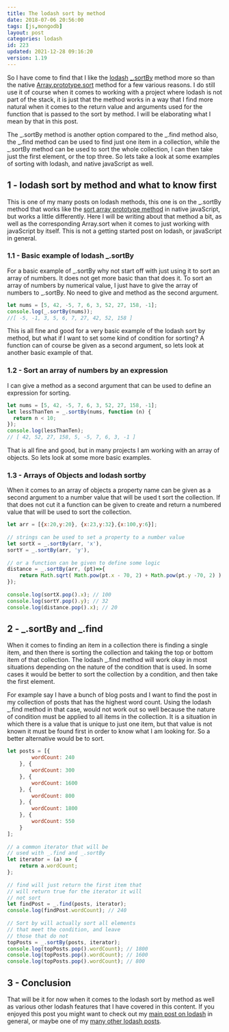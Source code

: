 ```yaml
---
title: The lodash sort by method
date: 2018-07-06 20:56:00
tags: [js,mongodb]
layout: post
categories: lodash
id: 223
updated: 2021-12-28 09:16:20
version: 1.19
---
```


So I have come to find that I like the [lodash](https://lodash.com/) [\_.sortBy](https://lodash.com/docs/4.17.10#sortBy) method more so than the native [Array.prototype.sort](https://developer.mozilla.org/en-US/docs/Web/JavaScript/Reference/Global_Objects/Array/sort) method for a few various reasons. I do still use it of course when it comes to working with a project where lodash is not part of the stack, it is just that the method works in a way that I find more natural when it comes to the return value and arguments used for the function that is passed to the sort by method. I will be elaborating what I mean by that in this post. 

The \_.sortBy method is another option compared to the \_.find method also, the \_.find method can be used to find just one item in a collection, while the \_.sortBy method can be used to sort the whole collection, I can then take just the first element, or the top three. So lets take a look at some examples of sorting with lodash, and native javaScript as well.

<!-- more -->

## 1 - lodash sort by method and what to know first

This is one of my many posts on lodash methods, this one is on the \_.sortBy method that works like the [sort array prototype method](/2019/12/02/js-array-sort/) in native javaScript, but works a little differently. Here I will be writing about that method a bit, as well as the corresponding Array.sort when it comes to just working with javaScript by itself. This is not a getting started post on lodash, or javaScript in general.

### 1.1 - Basic example of lodash \_.sortBy

For a basic example of \_.sortBy why not start off with just using it to sort an array of numbers. It does not get more basic than that does it. To sort an array of numbers by numerical value, I just have to give the array of numbers to \_.sortBy. No need to give and method as the second argument.

```js
let nums = [5, 42, -5, 7, 6, 3, 52, 27, 158, -1];
console.log(_.sortBy(nums));
//[ -5, -1, 3, 5, 6, 7, 27, 42, 52, 158 ]
```

This is all fine and good for a very basic example of the lodash sort by method, but what if I want to set some kind of condition for sorting? A function can of course be given as a second argument, so lets look at another basic example of that.

### 1.2 - Sort an array of numbers by an expression

I can give a method as a second argument that can be used to define an expression for sorting.

```js
let nums = [5, 42, -5, 7, 6, 3, 52, 27, 158, -1];
let lessThanTen = _.sortBy(nums, function (n) {
  return n < 10;
});
console.log(lessThanTen);
// [ 42, 52, 27, 158, 5, -5, 7, 6, 3, -1 ]
```

That is all fine and good, but in many projects I am working with an array of objects. So lets look at some more basic examples.

### 1.3 - Arrays of Objects and lodash sortby

When it comes to an array of objects a property name can be given as a second argument to a number value that will be used t sort the collection. If that does not cut it a function can be given to create and return a numbered value that will be used to sort the collection.

```js
let arr = [{x:20,y:20}, {x:23,y:32},{x:100,y:6}];
 
// strings can be used to set a property to a number value
let sortX = _.sortBy(arr, 'x'),
sortY = _.sortBy(arr, 'y'),
 
// or a function can be given to define some logic
distance = _.sortBy(arr, (pt)=>{
    return Math.sqrt( Math.pow(pt.x - 70, 2) + Math.pow(pt.y -70, 2) );
});
 
console.log(sortX.pop().x); // 100
console.log(sortY.pop().y); // 32
console.log(distance.pop().x); // 20
```

## 2 - \_.sortBy and \_.find

When it comes to finding an item in a collection there is finding a single item, and then there is sorting the collection and taking the top or bottom item of that collection. The lodash \_.find method will work okay in most situations depending on the nature of the condition that is used. In some cases it would be better to sort the collection by a condition, and then take the first element.

For example say I have a bunch of blog posts and I want to find the post in my collection of posts that has the highest word count. Using the lodash \_.find method in that case, would not work out so well because the nature of condition must be applied to all items in the collection. It is a situation in which there is a value that is unique to just one item, but that value is not known it must be found first in order to know what I am looking for. So a better alternative would be to sort.

```js
let posts = [{
        wordCount: 240
    }, {
        wordCount: 300
    }, {
        wordCount: 1600
    }, {
        wordCount: 800
    }, {
        wordCount: 1800
    }, {
        wordCount: 550
    }
];
 
// a common iterator that will be
// used with _.find and _.sortBy
let iterator = (a) => {
    return a.wordCount;
};
 
// find will just return the first item that
// will return true for the iterator it will
// not sort
let findPost = _.find(posts, iterator);
console.log(findPost.wordCount); // 240
 
// Sort by will actually sort all elements
// that meet the condition, and leave
// those that do not
topPosts = _.sortBy(posts, iterator);
console.log(topPosts.pop().wordCount); // 1800
console.log(topPosts.pop().wordCount); // 1600
console.log(topPosts.pop().wordCount); // 800
```

## 3 - Conclusion

That will be it for now when it comes to the lodash sort by method as well as various other lodash features that I have covered in this content. If you enjoyed this post you might want to check out my [main post on lodash](/2019/02/15/lodash) in general, or maybe one of my [many other lodash posts](/categories/lodash/).

